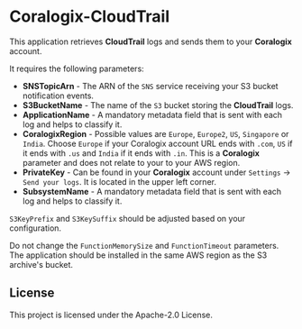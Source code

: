 # Coralogix-CloudTrail

This application retrieves **CloudTrail** logs and sends them to your **Coralogix** account.

It requires the following parameters:
* **SNSTopicArn** - The ARN of the `SNS` service receiving your S3 bucket notification events.
* **S3BucketName** - The name of the `S3` bucket storing the **CloudTrail** logs.
* **ApplicationName** - A mandatory metadata field that is sent with each log and helps to classify it.
* **CoralogixRegion** - Possible values are `Europe`, `Europe2`, `US`, `Singapore` or `India`. Choose `Europe` if your Coralogix account URL ends with `.com`, `US` if it ends with `.us` and `India` if it ends with `.in`. This is a **Coralogix** parameter and does not relate to your to your AWS region.
* **PrivateKey** - Can be found in your **Coralogix** account under `Settings` -> `Send your logs`. It is located in the upper left corner.
* **SubsystemName** - A mandatory metadata field that is sent with each log and helps to classify it.

`S3KeyPrefix` and `S3KeySuffix` should be adjusted based on your configuration.

Do not change the `FunctionMemorySize` and `FunctionTimeout` parameters. The application should be installed in the same AWS region as the S3 archive's bucket.

## License

This project is licensed under the Apache-2.0 License.